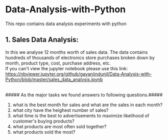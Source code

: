 # Data-Analysis-with-Python
This repo  contains data analysis experiments with python 

## 1. Sales Data Analysis: 
In this we analyse 12 months worth of sales data. The data contains hundreds of thousands of electronics store purchases broken down by month, product type, cost, purchase address, etc.
<br/>
If you can't view the jupyter notebook please use this link: https://nbviewer.jupyter.org/github/gayaniindunil/Data-Analysis-with-Python/blob/master/sales_data_analysis.ipynb

<br/>
##### As the major tasks we found answers to following questions.#####

1. what is the best month for sales and what are the sales in each month?
2. what city have the heighest number of sales?
3. what time is the best to advertisements to maximize likelihood of customer's buying products?
4. what products are most often sold together?
5. what products sold the most? 

